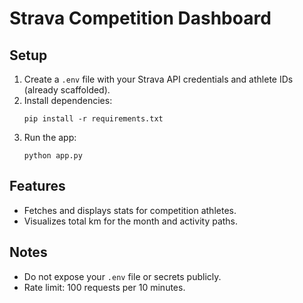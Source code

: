 # Strava Competition Dashboard

## Setup

1. Create a `.env` file with your Strava API credentials and athlete IDs (already scaffolded).
2. Install dependencies:
   ```
   pip install -r requirements.txt
   ```
3. Run the app:
   ```
   python app.py
   ```

## Features
- Fetches and displays stats for competition athletes.
- Visualizes total km for the month and activity paths.

## Notes
- Do not expose your `.env` file or secrets publicly.
- Rate limit: 100 requests per 10 minutes.

